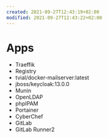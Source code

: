 ```yaml
---
created: 2021-09-27T12:43:19+02:00
modified: 2021-09-27T12:43:22+02:00
---
```


# Apps

* Traeffik
* Registry
* tvial/docker-mailserver:latest
* jboss/keycloak:13.0.0
* Munin
* OpenLDAP
* phpIPAM
* Portainer
* CyberChef
* GitLab
* GitLab Runner2

